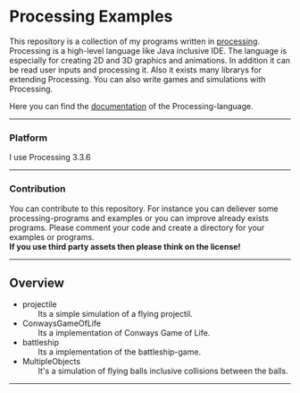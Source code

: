 # Processing Examples  

This repository is a collection of my programs written in [processing](https://processing.org/). Processing is a high-level language like Java inclusive IDE. The language is especially for creating 2D and 3D graphics and animations. In addition it can be read user inputs and processing it. Also it exists many librarys for extending Processing. You can also write games and simulations with Processing.  

Here you can find the [documentation](https://processing.org/reference/) of the Processing-language.  

---

### Platform

I use Processing 3.3.6  

---

### Contribution

You can contribute to this repository. For instance you can deliever some processing-programs and examples or you can improve already exists programs. Please comment your code and create a directory for your examples or programs.  
**If you use third party assets then please think on the license!**  

---

## Overview  

* projectile  
  &nbsp;&nbsp;&nbsp;&nbsp;&nbsp;&nbsp; Its a simple simulation of a flying projectil.  
* ConwaysGameOfLife  
&nbsp;&nbsp;&nbsp;&nbsp;&nbsp;&nbsp; Its a implementation of Conways Game of Life.  
* battleship  
&nbsp;&nbsp;&nbsp;&nbsp;&nbsp;&nbsp;  Its a implementation of the battleship-game.  
* MultipleObjects  
&nbsp;&nbsp;&nbsp;&nbsp;&nbsp;&nbsp; It's a simulation of flying balls inclusive collisions between the balls.

---
